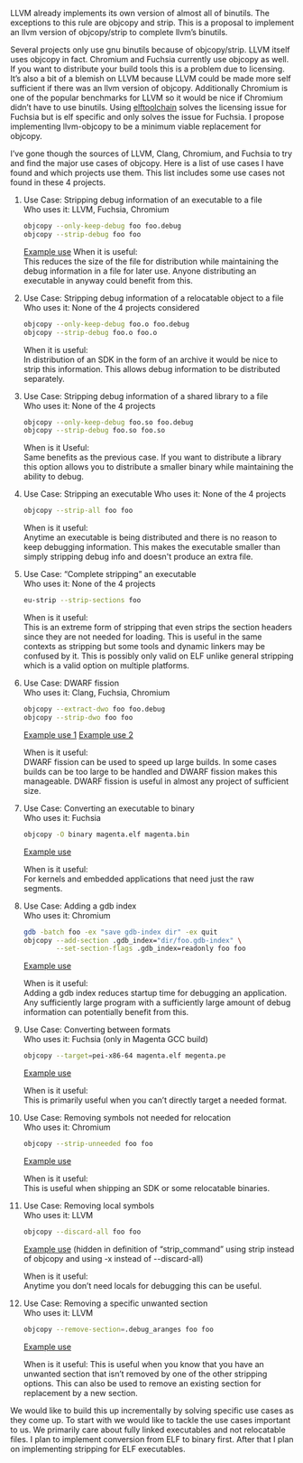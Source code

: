 LLVM already implements its own version of almost all of binutils. The
exceptions to this rule are objcopy and strip. This is a proposal to implement
an llvm version of objcopy/strip to complete llvm’s binutils.

Several projects only use gnu binutils because of objcopy/strip. LLVM itself
uses objcopy in fact. Chromium and Fuchsia currently use objcopy as well. If you
want to distribute your build tools this is a problem due to licensing. It’s
also a bit of a blemish on LLVM because LLVM could be made more self sufficient
if there was an llvm version of objcopy. Additionally Chromium is one of the
popular benchmarks for LLVM so it would be nice if Chromium didn’t have to use
binutils. Using
[elftoolchain](https://sourceforge.net/p/elftoolchain/wiki/Home/)
solves the licensing issue for Fuchsia but is elf specific and only solves the
issue for Fuchsia. I propose implementing llvm-objcopy to be a minimum viable
replacement for objcopy.

I’ve gone though the sources of LLVM, Clang, Chromium, and Fuchsia to try and
find the major use cases of objcopy. Here is a list of use cases I have found
and which projects use them. This list includes some use cases not found in
these 4 projects.

1. Use Case: Stripping debug information of an executable to a file  
   Who uses it: LLVM, Fuchsia, Chromium

   ```sh
   objcopy --only-keep-debug foo foo.debug
   objcopy --strip-debug foo foo
   ```

   [Example use](https://github.com/llvm-mirror/llvm/blob/cd789d8cfe12aa374e66eafc748f4fc06e149ca7/cmake/modules/AddLLVM.cmake)
   When it is useful:  
   This reduces the size of the file for distribution while maintaining the debug
   information in a file for later use. Anyone distributing an executable in
   anyway could benefit from this.

2. Use Case: Stripping debug information of a relocatable object to a file  
   Who uses it: None of the 4 projects considered

   ```sh
   objcopy --only-keep-debug foo.o foo.debug
   objcopy --strip-debug foo.o foo.o
   ```

   When it is useful:  
   In distribution of an SDK in the form of an archive it would be nice to strip
   this information. This allows debug information to be distributed separately.

3. Use Case: Stripping debug information of a shared library to a file  
   Who uses it: None of the 4 projects

   ```sh
   objcopy --only-keep-debug foo.so foo.debug
   objcopy --strip-debug foo.so foo.so
   ```

   When is it Useful:  
   Same benefits as the previous case. If you want to distribute a library this
   option allows you to distribute a smaller binary while maintaining the ability
   to debug.

4. Use Case:		Stripping an executable
   Who uses it:		None of the 4 projects

   ```sh
   objcopy --strip-all foo foo
   ```

   When is it useful:  
   Anytime an executable is being distributed and there is no reason to keep
   debugging information. This makes the executable smaller than simply
   stripping debug info and doesn't produce an extra file.

5. Use Case: “Complete stripping” an executable  
   Who uses it: None of the 4 projects
   ```sh
   eu-strip --strip-sections foo
   ```
   When is it useful:  
   This is an extreme form of stripping that even strips the section headers
   since they are not needed for loading. This is useful in the same contexts as
   stripping but some tools and dynamic linkers may be confused by it. This is
   possibly only valid on ELF unlike general stripping which is a valid option on
   multiple platforms.

6. Use Case: DWARF fission  
   Who uses it: Clang, Fuchsia, Chromium

   ```sh
   objcopy --extract-dwo foo foo.debug
   objcopy --strip-dwo foo foo
   ```

   [Example use  1](https://github.com/llvm-mirror/clang/blob/3efd04e48004628cfaffead00ecb1c206b0b6cb2/lib/Driver/ToolChains/CommonArgs.cpp)
   [Example use 2](https://github.com/llvm-mirror/clang/blob/a0badfbffbee71c2c757d580fc852d2124dadc5a/test/Driver/split-debug.s)

   When is it useful:  
   DWARF fission can be used to speed up large builds. In some cases builds can
   be too large to be handled and DWARF fission makes this manageable. DWARF
   fission is useful in almost any project of sufficient size.

7. Use Case: Converting an executable to binary  
   Who uses it: Fuchsia

   ```sh
   objcopy -O binary magenta.elf magenta.bin
   ```

   [Example use](https://fuchsia.googlesource.com/magenta/+/master/make/build.mk#20)

   When is it useful:  
   For kernels and embedded applications that need just the raw segments.

8. Use Case: Adding a gdb index  
   Who uses it: Chromium

   ```sh
   gdb -batch foo -ex "save gdb-index dir" -ex quit
   objcopy --add-section .gdb_index="dir/foo.gdb-index" \
           --set-section-flags .gdb_index=readonly foo foo
   ```

   [Example use](https://cs.chromium.org/chromium/src/build/gdb-add-index?type=cs&q=objcopy&l=71)

   When is it useful:  
   Adding a gdb index reduces startup time for debugging an application. Any
   sufficiently large program with a sufficiently large amount of debug
   information can potentially benefit from this.

9. Use Case: Converting between formats  
   Who uses it: Fuchsia (only in Magenta GCC build)

   ```sh
   objcopy --target=pei-x86-64 magenta.elf megenta.pe
   ```

   [Example use](https://fuchsia.googlesource.com/magenta/+/master/bootloader/build.mk#97)

   When is it useful:  
   This is primarily useful when you can’t directly target a needed format.

10. Use Case: Removing symbols not needed for relocation  
    Who uses it: Chromium

    ```sh
    objcopy --strip-unneeded foo foo
    ```

    [Example use](https://cs.chromium.org/chromium/src/third_party/libevdev/src/common.mk?type=cs&q=objcopy&l=397)

    When is it useful:  
    This is useful when shipping an SDK or some relocatable binaries.

11. Use Case: Removing local symbols  
    Who uses it: LLVM

    ```sh
    objcopy --discard-all foo foo
    ```

    [Example use](https://github.com/llvm-mirror/llvm/blob/cd789d8cfe12aa374e66eafc748f4fc06e149ca7/cmake/modules/AddLLVM.cmake)
    (hidden in definition of “strip_command” using strip instead of objcopy and
    using -x instead of --discard-all)

    When is it useful:  
    Anytime you don’t need locals for debugging this can be useful.

12. Use Case: Removing a specific unwanted section  
    Who uses it: LLVM

    ```sh
    objcopy --remove-section=.debug_aranges foo foo
    ```

    [Example use](https://github.com/llvm-mirror/llvm/blob/93e6e5414ded14bcbb233baaaa5567132fee9a0c/test/DebugInfo/Inputs/fission-ranges.cc)

    When is it useful:
    This is useful when you know that you have an unwanted section that isn’t
    removed by one of the other stripping options. This can also be used to
    remove an existing section for replacement by a new section.

We would like to build this up incrementally by solving specific use cases
as they come up. To start with we would like to tackle the use cases
important to us. We primarily care about fully linked executables and not
relocatable files. I plan to implement conversion from ELF to binary first.
After that I plan on implementing stripping for ELF executables.
